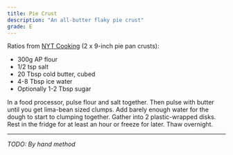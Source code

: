 ```yaml
---
title: Pie Crust
description: "An all-butter flaky pie crust"
grade: E
---
```

Ratios from [NYT Cooking](https://cooking.nytimes.com/recipes/448-pie-crust) (2 x 9-inch pie pan crusts):

- 300g AP flour
- 1/2 tsp salt
- 20 Tbsp cold butter, cubed
- 4-8 Tbsp ice water
- Optionally 1-2 Tbsp sugar

In a food processor, pulse flour and salt together. Then pulse with butter until you get lima-bean sized clumps. Add barely enough water for the dough to start to clumping together. Gather into 2 plastic-wrapped disks.
Rest in the fridge for at least an hour or freeze for later. Thaw overnight.

--- 

*TODO: By hand method*